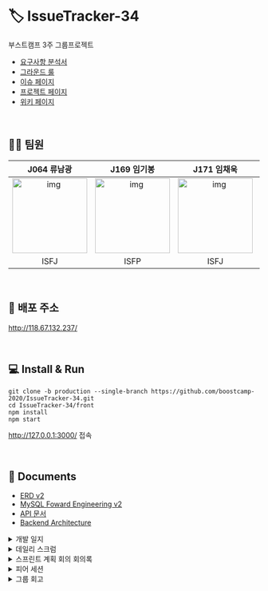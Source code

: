 # 🏷️ IssueTracker-34
부스트캠프 3주 그룹프로젝트

- [요구사항 분석서](https://github.com/boostcamp-2020/IssueTracker-34/wiki/%EC%9A%94%EA%B5%AC%EC%82%AC%ED%95%AD-%EB%B6%84%EC%84%9D%EC%84%9C)
- [그라운드 룰](https://github.com/boostcamp-2020/IssueTracker-34/wiki/%EA%B7%B8%EB%9D%BC%EC%9A%B4%EB%93%9C-%EB%A3%B0)
- [이슈 페이지](https://github.com/boostcamp-2020/IssueTracker-34/issues)
- [프로젝트 페이지](https://github.com/boostcamp-2020/IssueTracker-34/projects/1)
- [위키 페이지](https://github.com/boostcamp-2020/IssueTracker-34/wiki)

<br />

## 🙆‍♂️ 팀원

| J064 류남광 | J169 임기봉  | J171 임채욱  | J211 탁성건 |
| :--------: | :--------: | :---------: | :-------: |
|   <img src="https://user-images.githubusercontent.com/35261724/97651451-6dd91e80-1a9f-11eb-8baf-19d2fa93c77e.jpg" alt="img" height="150px" width="150px" /> |   <img src="https://avatars2.githubusercontent.com/u/57941049?s=460&u=b20800e6bc681bf4c683143cbcf11b9aa7dcf50c&v=4 =150x150" alt="img" height="150px" width="150px" />     | <img src="https://avatars1.githubusercontent.com/u/8137615?s=460&u=3cbc84a925ac49ae3603adbcff8b24b444e478da&v=4" alt="img" height="150px" width="150px" /> | <img src="https://avatars2.githubusercontent.com/u/59037261?s=460&u=7b7a0a2f151c1f49c5bc8068d4d6a5bf50c94c7b&v=4" alt="img" height="150px" width="150px" /> |
| ISFJ     | ISFP     | ISFJ    | ISFJ     |


<br />

## 🎁 배포 주소
http://118.67.132.237/

<br />

## :computer: Install & Run

```shell=
git clone -b production --single-branch https://github.com/boostcamp-2020/IssueTracker-34.git
cd IssueTracker-34/front
npm install
npm start
```
http://127.0.0.1:3000/ 접속

<br />

## 📃 Documents

- [ERD v2](https://github.com/boostcamp-2020/IssueTracker-34/wiki/ERD-v2)
- [MySQL Foward Engineering v2](https://github.com/boostcamp-2020/IssueTracker-34/wiki/MySQL-Foward-Engineering-v2)
- [API 문서](https://github.com/boostcamp-2020/IssueTracker-34/wiki/API-%EB%AC%B8%EC%84%9C)
- [Backend Architecture](https://github.com/boostcamp-2020/IssueTracker-34/wiki/Backend-Architecture)

<details><summary>개발 일지</summary>
<p>

- [개발 일지 템플릿](https://github.com/boostcamp-2020/IssueTracker-34/wiki/%EA%B0%9C%EB%B0%9C-%EC%9D%BC%EC%A7%80-%ED%85%9C%ED%94%8C%EB%A6%BF)
- [2020.10.27 개발 일지](https://github.com/boostcamp-2020/IssueTracker-34/wiki/2020.10.27-%EA%B0%9C%EB%B0%9C%EC%9D%BC%EC%A7%80)
- [2020.10.28 개발 일지](https://github.com/boostcamp-2020/IssueTracker-34/wiki/2020.10.28-%EA%B0%9C%EB%B0%9C-%EC%9D%BC%EC%A7%80)
- [2020.10.29 개발 일지](https://github.com/boostcamp-2020/IssueTracker-34/wiki/2020.10.29-%EA%B0%9C%EB%B0%9C-%EC%9D%BC%EC%A7%80)
- [2020.11.03 개발 일지](https://github.com/boostcamp-2020/IssueTracker-34/wiki/2020.11.03-%EA%B0%9C%EB%B0%9C-%EC%9D%BC%EC%A7%80)
- [2020.11.04 개발 일지](https://github.com/boostcamp-2020/IssueTracker-34/wiki/2020.11.04-%EA%B0%9C%EB%B0%9C-%EC%9D%BC%EC%A7%80)
- [2020.11.05 개발 일지](https://github.com/boostcamp-2020/IssueTracker-34/wiki/2020.11.05-%EA%B0%9C%EB%B0%9C-%EC%9D%BC%EC%A7%80)
- [2020.11.09 개발 일지](https://github.com/boostcamp-2020/IssueTracker-34/wiki/2020.11.09-%EA%B0%9C%EB%B0%9C-%EC%9D%BC%EC%A7%80)
- [2020.11.10 개발 일지](https://github.com/boostcamp-2020/IssueTracker-34/wiki/2020.11.10-%EA%B0%9C%EB%B0%9C-%EC%9D%BC%EC%A7%80)
- [2020.11.11 개발 일지](https://github.com/boostcamp-2020/IssueTracker-34/wiki/2020.11.11-%EA%B0%9C%EB%B0%9C-%EC%9D%BC%EC%A7%80)
- [2020.11.12 개발 일지](https://github.com/boostcamp-2020/IssueTracker-34/wiki/2020.11.12-%EA%B0%9C%EB%B0%9C-%EC%9D%BC%EC%A7%80)

</p>
</details>

<details><summary>데일리 스크럼</summary>
<p>

- [스크럼 템플릿](https://github.com/boostcamp-2020/IssueTracker-34/wiki/%EC%8A%A4%ED%81%AC%EB%9F%BC-%ED%85%9C%ED%94%8C%EB%A6%BF)
- [2020.10.27 스크럼](https://github.com/boostcamp-2020/IssueTracker-34/wiki/2020.10.27-%EC%8A%A4%ED%81%AC%EB%9F%BC)
- [2020.10.28 스크럼](https://github.com/boostcamp-2020/IssueTracker-34/wiki/2020.10.28-%EC%8A%A4%ED%81%AC%EB%9F%BC)
- [2020.10.29 스크럼](https://github.com/boostcamp-2020/IssueTracker-34/wiki/2020.10.29-%EC%8A%A4%ED%81%AC%EB%9F%BC)
- [2020.10.30 스크럼](https://github.com/boostcamp-2020/IssueTracker-34/wiki/2020.10.30-%EC%8A%A4%ED%81%AC%EB%9F%BC)
- [2020.11.02 스크럼](https://github.com/boostcamp-2020/IssueTracker-34/wiki/2020.11.02-%EC%8A%A4%ED%81%AC%EB%9F%BC)
- [2020.11.03 스크럼](https://github.com/boostcamp-2020/IssueTracker-34/wiki/2020.11.03-%EC%8A%A4%ED%81%AC%EB%9F%BC)
- [2020.11.04 스크럼](https://github.com/boostcamp-2020/IssueTracker-34/wiki/2020.11.04-%EC%8A%A4%ED%81%AC%EB%9F%BC)
- [2020.11.05 스크럼](https://github.com/boostcamp-2020/IssueTracker-34/wiki/2020.11.05-%EC%8A%A4%ED%81%AC%EB%9F%BC)
- [2020.11.10 스크럼](https://github.com/boostcamp-2020/IssueTracker-34/wiki/2020.11.10-%EC%8A%A4%ED%81%AC%EB%9F%BC)
- [2020.11.11 스크럼](https://github.com/boostcamp-2020/IssueTracker-34/wiki/2020.11.11-%EC%8A%A4%ED%81%AC%EB%9F%BC)
- [2020.11.12 스크럼](https://github.com/boostcamp-2020/IssueTracker-34/wiki/2020.11.12-%EC%8A%A4%ED%81%AC%EB%9F%BC)

</p>
</details>

<details><summary>스프린트 계획 회의 회의록</summary>
<p>

- [2020.10.26 회의록](https://github.com/boostcamp-2020/IssueTracker-34/wiki/2020.10.26-%ED%9A%8C%EC%9D%98%EB%A1%9D)
- [2020.11.02 회의록](https://github.com/boostcamp-2020/IssueTracker-34/wiki/2020.11.02-%ED%9A%8C%EC%9D%98%EB%A1%9D)
- [2020.11.09 회의록](https://github.com/boostcamp-2020/IssueTracker-34/wiki/2020.11.09-%ED%9A%8C%EC%9D%98%EB%A1%9D)

</p>
</details>

<details><summary>피어 세션</summary>
<p>

- [2020.10.30 피어 세션](https://github.com/boostcamp-2020/IssueTracker-34/wiki/2020.10.30-%ED%94%BC%EC%96%B4%EC%84%B8%EC%85%98-1%EC%A3%BC%EC%B0%A8)
- [2020.11.06 피어 세션](https://github.com/boostcamp-2020/IssueTracker-34/wiki/2020.11.06-%ED%94%BC%EC%96%B4-%EC%84%B8%EC%85%98)

</p>
</details>

<details><summary>그룹 회고</summary>
<p>

- [2020.10.30 그룹 회고](https://github.com/boostcamp-2020/IssueTracker-34/wiki/2020.10.30-%EA%B7%B8%EB%A3%B9-%ED%9A%8C%EA%B3%A0)
- [2020.11.06 그룹 회고](https://github.com/boostcamp-2020/IssueTracker-34/wiki/2020.11.06-%EA%B7%B8%EB%A3%B9-%ED%9A%8C%EA%B3%A0)

</p>
</details>

